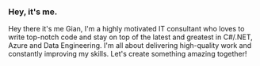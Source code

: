 ### Hey, it's me. 

Hey there it's me Gian, I'm a highly motivated IT consultant who loves to write top-notch code and stay on top of the latest and greatest in C#/.NET, Azure and Data Engineering. I'm all about delivering high-quality work and constantly improving my skills. Let's create something amazing together!

